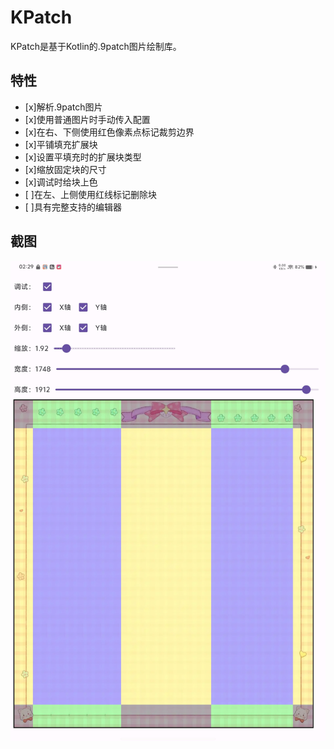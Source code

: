 # KPatch

KPatch是基于Kotlin的.9patch图片绘制库。

## 特性

- [x]解析.9patch图片
- [x]使用普通图片时手动传入配置
- [x]在右、下侧使用红色像素点标记裁剪边界
- [x]平铺填充扩展块
- [x]设置平填充时的扩展块类型
- [x]缩放固定块的尺寸
- [x]调试时给块上色
- [ ]在左、上侧使用红线标记删除块
- [ ]具有完整支持的编辑器

## 截图

<img src="https://github.com/limao996/KPatch/blob/master/assets/1.jpg" alt=""/>
